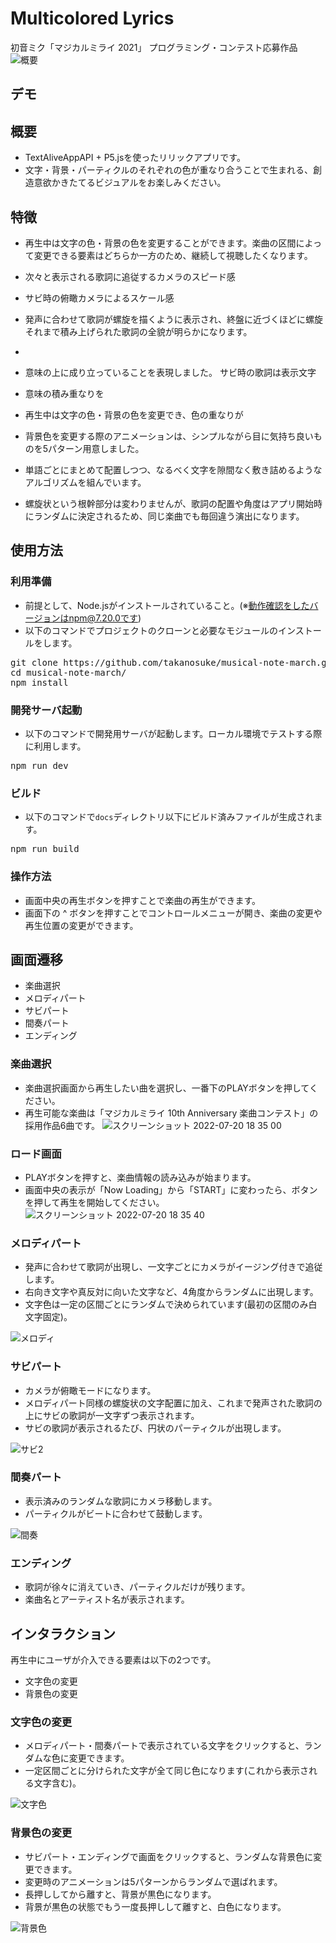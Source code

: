 # Multicolored Lyrics
初音ミク「マジカルミライ 2021」 プログラミング・コンテスト応募作品
![概要](https://user-images.githubusercontent.com/38162502/135104803-7e1e9d42-7b06-4401-8c62-17a81e3f1aae.png)

## デモ

## 概要
* TextAliveAppAPI + P5.jsを使ったリリックアプリです。
* 文字・背景・パーティクルのそれぞれの色が重なり合うことで生まれる、創造意欲かきたてるビジュアルをお楽しみください。


## 特徴
* 再生中は文字の色・背景の色を変更することができます。楽曲の区間によって変更できる要素はどちらか一方のため、継続して視聴したくなります。
* 次々と表示される歌詞に追従するカメラのスピード感
* サビ時の俯瞰カメラによるスケール感
* 発声に合わせて歌詞が螺旋を描くように表示され、終盤に近づくほどに螺旋
それまで積み上げられた歌詞の全貌が明らかになります。
*
* 意味の上に成り立っていることを表現しました。
サビ時の歌詞は表示文字

* 意味の積み重なりを
* 再生中は文字の色・背景の色を変更でき、色の重なりが
* 背景色を変更する際のアニメーションは、シンプルながら目に気持ち良いものを5パターン用意しました。
* 単語ごとにまとめて配置しつつ、なるべく文字を隙間なく敷き詰めるようなアルゴリズムを組んでいます。
* 螺旋状という根幹部分は変わりませんが、歌詞の配置や角度はアプリ開始時にランダムに決定されるため、同じ楽曲でも毎回違う演出になります。


## 使用方法
### 利用準備
* 前提として、Node.jsがインストールされていること。(※動作確認をしたバージョンはnpm@7.20.0です)
* 以下のコマンドでプロジェクトのクローンと必要なモジュールのインストールをします。
<pre>
git clone https://github.com/takanosuke/musical-note-march.git
cd musical-note-march/
npm install
</pre>

### 開発サーバ起動
* 以下のコマンドで開発用サーバが起動します。ローカル環境でテストする際に利用します。
<pre>
npm run dev
</pre>

### ビルド
* 以下のコマンドで<code>docs</code>ディレクトリ以下にビルド済みファイルが生成されます。
<pre>
npm run build
</pre>

### 操作方法
* 画面中央の再生ボタンを押すことで楽曲の再生ができます。
* 画面下の ^ ボタンを押すことでコントロールメニューが開き、楽曲の変更や再生位置の変更ができます。

## 画面遷移

* 楽曲選択
* メロディパート
* サビパート
* 間奏パート
* エンディング

### 楽曲選択
* 楽曲選択画面から再生したい曲を選択し、一番下のPLAYボタンを押してください。
* 再生可能な楽曲は「マジカルミライ 10th Anniversary 楽曲コンテスト」の採用作品6曲です。
![スクリーンショット 2022-07-20 18 35 00](https://user-images.githubusercontent.com/10074877/179966374-3f61ad49-2041-4e2f-911b-97dc1dea96b6.png)


### ロード画面
* PLAYボタンを押すと、楽曲情報の読み込みが始まります。
* 画面中央の表示が「Now Loading」から「START」に変わったら、ボタンを押して再生を開始してください。
![スクリーンショット 2022-07-20 18 35 40](https://user-images.githubusercontent.com/10074877/179966543-550bfd2a-4138-42b4-882f-53915acf6016.png)


### メロディパート
* 発声に合わせて歌詞が出現し、一文字ごとにカメラがイージング付きで追従します。
* 右向き文字や真反対に向いた文字など、4角度からランダムに出現します。
* 文字色は一定の区間ごとにランダムで決められています(最初の区間のみ白文字固定)。

![メロディ](https://user-images.githubusercontent.com/10074877/179974591-b3dd22c2-098a-4f77-8c75-df692cbf46c3.gif)


### サビパート
* カメラが俯瞰モードになります。
* メロディパート同様の螺旋状の文字配置に加え、これまで発声された歌詞の上にサビの歌詞が一文字ずつ表示されます。
* サビの歌詞が表示されるたび、円状のパーティクルが出現します。

![サビ2](https://user-images.githubusercontent.com/10074877/179977479-e6cad4ce-c884-4702-be81-128ada774fb6.gif)

### 間奏パート
* 表示済みのランダムな歌詞にカメラ移動します。
* パーティクルがビートに合わせて鼓動します。

![間奏](https://user-images.githubusercontent.com/10074877/179978146-63335f58-48f6-4bb2-bc34-a27b3e39ac3d.gif)

### エンディング
* 歌詞が徐々に消えていき、パーティクルだけが残ります。
* 楽曲名とアーティスト名が表示されます。

## インタラクション
再生中にユーザが介入できる要素は以下の2つです。
* 文字色の変更
* 背景色の変更

### 文字色の変更
* メロディパート・間奏パートで表示されている文字をクリックすると、ランダムな色に変更できます。
* 一定区間ごとに分けられた文字が全て同じ色になります(これから表示される文字含む)。

![文字色](https://user-images.githubusercontent.com/10074877/179976745-bdf59bb1-9eb7-42d1-8b14-904228e7c798.gif)


### 背景色の変更
* サビパート・エンディングで画面をクリックすると、ランダムな背景色に変更できます。
* 変更時のアニメーションは5パターンからランダムで選ばれます。
* 長押ししてから離すと、背景が黒色になります。
* 背景が黒色の状態でもう一度長押しして離すと、白色になります。

![背景色](https://user-images.githubusercontent.com/10074877/179976954-5c568cf1-6584-42ca-b7ce-abe2e27ec9ab.gif)

